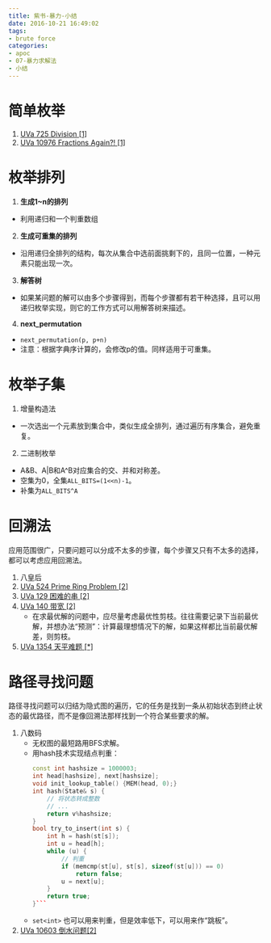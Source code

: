 ```yaml
---
title: 紫书-暴力-小结
date: 2016-10-21 16:49:02
tags: 
- brute force
categories:
- apoc
- 07-暴力求解法
- 小结
---
```

# 简单枚举
1. [UVa 725 Division [1]](/2016/10/21/UVa-725-Division/)
2. [UVa 10976 Fractions Again?! [1]](/2016/10/21/UVa-10976-Fractions-Again/)

# 枚举排列
1. **生成1~n的排列**
  - 利用递归和一个判重数组
2. **生成可重集的排列**
  - 沿用递归全排列的结构，每次从集合中选前面挑剩下的，且同一位置，一种元素只能出现一次。
3. **解答树**
  - 如果某问题的解可以由多个步骤得到，而每个步骤都有若干种选择，且可以用递归枚举实现，则它的工作方式可以用解答树来描述。
4. **next_permutation**
  - `next_permutation(p, p+n)`
  - 注意：根据字典序计算的，会修改p的值。同样适用于可重集。

# 枚举子集
1. 增量构造法
  - 一次选出一个元素放到集合中，类似生成全排列，通过遍历有序集合，避免重复。
2. 二进制枚举
  - A&B、A|B和A^B对应集合的交、并和对称差。
  - 空集为0，全集`ALL_BITS=(1<<n)-1`。
  - 补集为`ALL_BITS^A`

# 回溯法
应用范围很广，只要问题可以分成不太多的步骤，每个步骤又只有不太多的选择，都可以考虑应用回溯法。
1. 八皇后
2. [UVa 524 Prime Ring Problem [2]](/2016/10/22/UVa-524-Prime-Ring-Problem/)
3. [UVa 129 困难的串 [2]](/2016/10/22/UVa-129困难的串/)
4. [UVa 140 带宽 [2]](/2016/10/22/uva140/)
	- 在求最优解的问题中，应尽量考虑最优性剪枝。往往需要记录下当前最优解，并想办法“预测”：计算最理想情况下的解，如果这样都比当前最优解差，则剪枝。
5. [UVa 1354 天平难题 [*]](/2016/10/23/uva1354/)

# 路径寻找问题
路径寻找问题可以归结为隐式图的遍历，它的任务是找到一条从初始状态到终止状态的最优路径，而不是像回溯法那样找到一个符合某些要求的解。
1. 八数码
	- 无权图的最短路用BFS求解。
	- 用hash技术实现结点判重：
		```cpp
		const int hashsize = 1000003;
		int head[hashsize], next[hashsize];
		void init_lookup_table() {MEM(head, 0);}
		int hash(State& s) {
			// 将状态转成整数
			// ...
			return v%hashsize;
		}
		bool try_to_insert(int s) {
			int h = hash(st[s]);
			int u = head[h];
			while (u) {
				// 判重
				if (memcmp(st[u], st[s], sizeof(st[u])) == 0)
					return false;
				u = next[u];
			}
			return true;
		}```
	- `set<int>` 也可以用来判重，但是效率低下，可以用来作“跳板”。
2. [UVa 10603 倒水问题[2]](/2016/10/22/UVa-524-Prime-Ring-Problem/)

